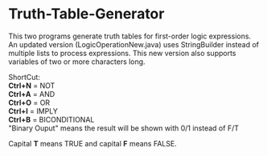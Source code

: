 # Truth-Table-Generator
This two programs generate truth tables for first-order logic expressions.
An updated version (LogicOperationNew.java) uses StringBuilder instead of multiple lists to process expressions. This new version also supports variables of two or more characters long.

ShortCut:<br>
<b>Ctrl+N</b> = NOT<br>
<b>Ctrl+A</b> = AND<br>
<b>Ctrl+O</b> = OR<br>
<b>Ctrl+I</b> = IMPLY<br>
<b>Ctrl+B</b> = BICONDITIONAL<br>
"Binary Ouput" means the result will be shown with 0/1 instead of F/T<br>

Capital <b>T</b> means TRUE and capital <b>F</b> means FALSE.
